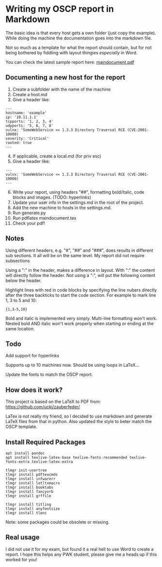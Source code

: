 # Writing my OSCP report in Markdown

The basic idea is that every host gets a own folder (just copy the example).
While doing the machine the documentation goes into the markdown file.

Not so much as a template for what the report should contain, but for not
being bothered by fiddling with layout thingies _especially_ in Word.

You can check the latest sample report here: [maindocument.pdf](maindocument.pdf)

## Documenting a new host for the report

1. Create a subfolder with the name of the machine
2. Create a host.md
3. Give a header like:
```
---
hostname: 'example'
ip: '10.11.1.1'
tcpports: '1, 2, 3, 4'
udpports: '5, 6, 7, 8'
vulnx: 'SomeWebService <= 1.3.3 Directory Traversal RCE (CVE-2001-10000)
severity: 'Critical'
rooted: true
---
```
4. If applicable, create a local.md (for priv esc)
5. Give a header like:
```
---
vulnx: 'SomeWebService <= 1.3.3 Directory Traversal RCE (CVE-2001-10000)
---
```
6. Write your report, using headers "##", formatting bold/italic, code blocks and images. 
(TODO: hyperlinks)
7. Update your user info in the settings.md in the root of the project.
8. Add the new machine to hosts in the settings.md.
9. Run generate.py
10. Run pdflatex maindocument.tex
11. Check your pdf!

## Notes
Using different headers, e.g. "#", "##" and "###", does results in 
different sub sections. It all will be on the same level. My report
did not require subsections

Using a ":" in the header, makes a difference in layout. With ":" the
content will directly follow the header. Not using a ":", will put the
following content below the header.

Highlight lines with red in code blocks by specifying the line nubers
directly after the three backticks to start the code section. For example
to mark line 1, 3 to 5 and 10:
```
{1,3-5,10}
```

Bold and italic is implemented very simply. Multi-line formatting won't work.
Nested bold AND italic won't work properly when starting or ending at the same
location.

## Todo
Add support for hyperlinks

Supports up to 10 machines now. Should be using loops in LaTeX...

Update the fonts to match the OSCP report.

## How does it work?
This project is based on the LaTeX to PDF from: https://github.com/ucki/zauberfeder/

LaTex is not really my friend, so I decided to use markdown and generate LaTeX files
from that in python. Also updated the style to beter match the OSCP template.

## Install Required Packages
```
apt install pandoc
apt install texlive-latex-base texlive-fonts-recommended texlive-fonts-extra texlive-latex-extra

tlmgr init-usertree
tlmgr install pdftexcmds
tlmgr install infwarerr
tlmgr install letltxmacro
tlmgr install booktabs
tlmgr install fancyvrb
tlmgr install grffile

tlmgr install titling
tlmgr install anyfontsize
tlmgr install tlenc
```
Note: some packages could be obsolete or missing.

## Real usage
I did not use it for my exam, but found it a real hell to use Word to create a 
report. I hope this helps any PWK student, please give me a heads up if this
worked for you!
